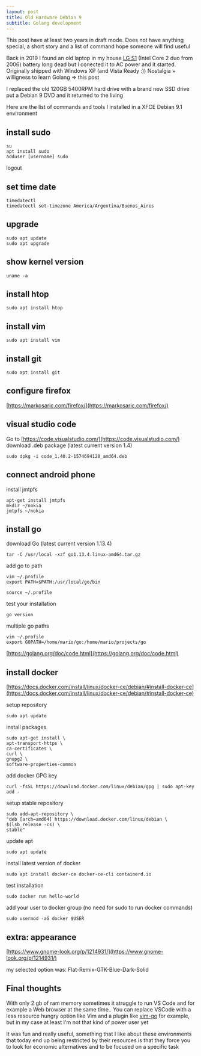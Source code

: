 ```yaml
---
layout: post
title: Old Hardware Debian 9
subtitle: Golang development
---
```


This post have at least two years in draft mode. Does not have anything special, a short story and a list of command hope someone will find useful

Back in 2019 I found an old laptop in my house [LG S1](https://www.notebookcheck.net/Review-LG-S1-Pro-Notebook.2916.0.html) (Intel Core 2 duo from 2006) battery long dead but I conected it to AC power and it started. Originally shipped with Windows XP (and Vista Ready :)) Nostalgia + willigness to learn Golang => this post

I replaced the old 120GB 5400RPM hard drive with a brand new SSD drive put a Debian 9 DVD and it returned to the living

Here are the list of commands and tools I installed in a XFCE Debian 9.1 environment

## install sudo

    su
    apt install sudo
    adduser [username] sudo

logout
  
## set time date

    timedatectl
    timedatectl set-timezone America/Argentina/Buenos_Aires

## upgrade

    sudo apt update
    sudo apt upgrade

## show kernel version

    uname -a

## install htop

    sudo apt install htop

## install vim

    sudo apt install vim

## install git

    sudo apt install git

## configure firefox

[https://markosaric.com/firefox/](https://markosaric.com/firefox/)  

## visual studio code

Go to [https://code.visualstudio.com/](https://code.visualstudio.com/)
download .deb package (latest current version 1.4)

    sudo dpkg -i code_1.40.2-1574694120_amd64.deb

## connect android phone	

install jmtpfs

    apt-get install jmtpfs
    mkdir ~/nokia
    jmtpfs ~/nokia

## install go

download Go (latest current version 1.13.4)

    tar -C /usr/local -xzf go1.13.4.linux-amd64.tar.gz

add go to path

    vim ~/.profile
    export PATH=$PATH:/usr/local/go/bin

    source ~/.profile

test your installation

    go version

multiple go paths

    vim ~/.profile
    export GOPATH=/home/mario/go:/home/mario/projects/go

[https://golang.org/doc/code.html](https://golang.org/doc/code.html)

## install docker

[https://docs.docker.com/install/linux/docker-ce/debian/#install-docker-ce](https://docs.docker.com/install/linux/docker-ce/debian/#install-docker-ce)

setup repository
    
    sudo apt update

install packages

    sudo apt-get install \
    apt-transport-https \
    ca-certificates \
    curl \
    gnupg2 \
    software-properties-common

add docker GPG key

    curl -fsSL https://download.docker.com/linux/debian/gpg | sudo apt-key add -

setup stable repository

    sudo add-apt-repository \
    "deb [arch=amd64] https://download.docker.com/linux/debian \
    $(lsb_release -cs) \
    stable"

update apt

    sudo apt update

install latest version of docker 

    sudo apt install docker-ce docker-ce-cli containerd.io

test installation

    sudo docker run hello-world

add your user to docker group (no need for sudo to run docker commands)

    sudo usermod -aG docker $USER

## extra: appearance

[https://www.gnome-look.org/p/1214931/](https://www.gnome-look.org/p/1214931/)

my selected option was: Flat-Remix-GTK-Blue-Dark-Solid

## Final thoughts

With only 2 gb of ram memory sometimes it struggle to run VS Code and for example a Web browser at the same time.. 
You can replace VSCode with a less resource hungry option like Vim and a plugin like [vim-go](https://github.com/fatih/vim-go) for example, but in my case at least I'm not that kind of power user yet

It was fun and really useful, something that I like about these environments that today end up being restricted by their resources is that they force you to look for economic alternatives and to be focused on a specific task